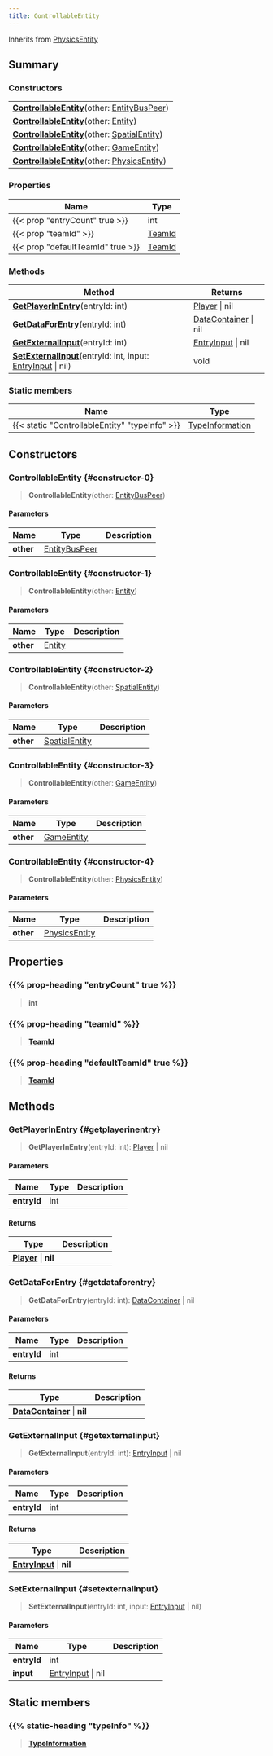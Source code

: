 ```yaml
---
title: ControllableEntity
---
```


Inherits from [PhysicsEntity](/vext/ref/server/type/physicsentity)

## Summary

### Constructors

|  |
| --- |
| **[ControllableEntity](#constructor-0)**(other: [EntityBusPeer](/vext/ref/shared/type/entitybuspeer)) |
| **[ControllableEntity](#constructor-1)**(other: [Entity](/vext/ref/shared/type/entity)) |
| **[ControllableEntity](#constructor-2)**(other: [SpatialEntity](/vext/ref/shared/type/spatialentity)) |
| **[ControllableEntity](#constructor-3)**(other: [GameEntity](/vext/ref/server/type/gameentity)) |
| **[ControllableEntity](#constructor-4)**(other: [PhysicsEntity](/vext/ref/server/type/physicsentity)) |

### Properties

| Name | Type |
| ---- | ---- |
| {{< prop "entryCount" true >}} | int |
| {{< prop "teamId" >}} | [TeamId](/vext/ref/fb/teamid) |
| {{< prop "defaultTeamId" true >}} | [TeamId](/vext/ref/fb/teamid) |

### Methods

| Method | Returns |
| ------ | ------- |
| **[GetPlayerInEntry](#getplayerinentry)**(entryId: int) | [Player](/vext/ref/server/type/player) \| nil |
| **[GetDataForEntry](#getdataforentry)**(entryId: int) | [DataContainer](/vext/ref/shared/type/datacontainer) \| nil |
| **[GetExternalInput](#getexternalinput)**(entryId: int) | [EntryInput](/vext/ref/shared/type/entryinput) \| nil |
| **[SetExternalInput](#setexternalinput)**(entryId: int, input: [EntryInput](/vext/ref/shared/type/entryinput) \| nil) | void |

### Static members

| Name | Type |
| ---- | ---- |
| {{< static "ControllableEntity" "typeInfo" >}} | [TypeInformation](/vext/ref/shared/type/typeinformation) |

## Constructors

### ControllableEntity {#constructor-0}

> **ControllableEntity**(other: [EntityBusPeer](/vext/ref/shared/type/entitybuspeer))

#### Parameters

| Name | Type | Description |
| ---- | ---- | ----------- |
| **other** | [EntityBusPeer](/vext/ref/shared/type/entitybuspeer) |  |

### ControllableEntity {#constructor-1}

> **ControllableEntity**(other: [Entity](/vext/ref/shared/type/entity))

#### Parameters

| Name | Type | Description |
| ---- | ---- | ----------- |
| **other** | [Entity](/vext/ref/shared/type/entity) |  |

### ControllableEntity {#constructor-2}

> **ControllableEntity**(other: [SpatialEntity](/vext/ref/shared/type/spatialentity))

#### Parameters

| Name | Type | Description |
| ---- | ---- | ----------- |
| **other** | [SpatialEntity](/vext/ref/shared/type/spatialentity) |  |

### ControllableEntity {#constructor-3}

> **ControllableEntity**(other: [GameEntity](/vext/ref/server/type/gameentity))

#### Parameters

| Name | Type | Description |
| ---- | ---- | ----------- |
| **other** | [GameEntity](/vext/ref/server/type/gameentity) |  |

### ControllableEntity {#constructor-4}

> **ControllableEntity**(other: [PhysicsEntity](/vext/ref/server/type/physicsentity))

#### Parameters

| Name | Type | Description |
| ---- | ---- | ----------- |
| **other** | [PhysicsEntity](/vext/ref/server/type/physicsentity) |  |

## Properties

### {{% prop-heading "entryCount" true %}}

> **int**

### {{% prop-heading "teamId" %}}

> **[TeamId](/vext/ref/fb/teamid)**

### {{% prop-heading "defaultTeamId" true %}}

> **[TeamId](/vext/ref/fb/teamid)**

## Methods

### GetPlayerInEntry {#getplayerinentry}

> **GetPlayerInEntry**(entryId: int): [Player](/vext/ref/server/type/player) \| nil

#### Parameters

| Name | Type | Description |
| ---- | ---- | ----------- |
| **entryId** | int |  |

#### Returns

| Type | Description |
| ---- | ----------- |
| **[Player](/vext/ref/server/type/player)** \| **nil** |  |

### GetDataForEntry {#getdataforentry}

> **GetDataForEntry**(entryId: int): [DataContainer](/vext/ref/shared/type/datacontainer) \| nil

#### Parameters

| Name | Type | Description |
| ---- | ---- | ----------- |
| **entryId** | int |  |

#### Returns

| Type | Description |
| ---- | ----------- |
| **[DataContainer](/vext/ref/shared/type/datacontainer)** \| **nil** |  |

### GetExternalInput {#getexternalinput}

> **GetExternalInput**(entryId: int): [EntryInput](/vext/ref/shared/type/entryinput) \| nil

#### Parameters

| Name | Type | Description |
| ---- | ---- | ----------- |
| **entryId** | int |  |

#### Returns

| Type | Description |
| ---- | ----------- |
| **[EntryInput](/vext/ref/shared/type/entryinput)** \| **nil** |  |

### SetExternalInput {#setexternalinput}

> **SetExternalInput**(entryId: int, input: [EntryInput](/vext/ref/shared/type/entryinput) \| nil)

#### Parameters

| Name | Type | Description |
| ---- | ---- | ----------- |
| **entryId** | int |  |
| **input** | [EntryInput](/vext/ref/shared/type/entryinput) \| nil |  |

## Static members

### {{% static-heading "typeInfo" %}}

> **[TypeInformation](/vext/ref/shared/type/typeinformation)**

